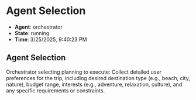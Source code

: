 # Agent Selection

- **Agent**: orchestrator
- **State**: running
- **Time**: 3/25/2025, 9:40:23 PM

## Agent Selection

Orchestrator selecting planning to execute: Collect detailed user preferences for the trip, including desired destination type (e.g., beach, city, nature), budget range, interests (e.g., adventure, relaxation, culture), and any specific requirements or constraints.

